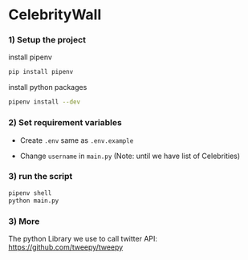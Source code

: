 # CelebrityWall

### 1) Setup the project

install pipenv
```bash
pip install pipenv
```

install python packages

```bash
pipenv install --dev
```

### 2) Set requirement variables
- Create `.env` same as `.env.example`

- Change `username` in `main.py` (Note: until we have list of Celebrities)

### 3) run the script

```bash
pipenv shell
python main.py
```

### 3) More
The python Library we use to call twitter API: https://github.com/tweepy/tweepy
